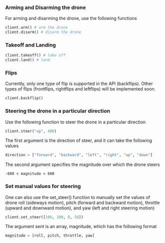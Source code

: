 ### Arming and Disarming the drone

For arming and disarming the drone, use the following functions
```python
client.arm() # arm the drone
client.disarm() # disarm the drone
```

### Takeoff and Landing

```python
client.takeoff() # take off
client.land() # land
```

### Flips

Currently, only one type of flip is supported in the API (backflips). Other types of flips (frontflips, rightflips and leftflips) will be implemented soon.
```python
client.backflip()
```

### Steering the drone in a particular direction
Use the following function to steer the drone in a particular direction
```python
client.steer("up", 400)
```
The first argument is the direction of steer, and it can take the following values
```python
direction = ["forward", "backward", "left", "right", "up", "down"]
```
The second argument specifies the magnitude over which the drone steers
```
-600 < magnitude < 600
```

### Set manual values for steering
One can also use the set_steer() function to manually set the values of drone roll (sideways motion), pitch (forward and backward motion), throttle (upward and downward motion), and yaw (left and right steering motion)

```python
client.set_steer([100, 100, 0, 50])
```

The argument sent is an array, magnitude, which has the following format
```python
magnitude = [roll, pitch, throttle, yaw]
```